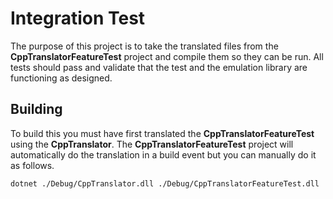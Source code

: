 # Integration Test
The purpose of this project is to take the translated files from the **CppTranslatorFeatureTest** project and compile them so they can be run. All tests should pass and validate that the test and the emulation library are functioning as designed.

## Building
To build this you must have first translated the **CppTranslatorFeatureTest** using the **CppTranslator**. The **CppTranslatorFeatureTest** project will automatically do the translation in a build event but you can manually do it as follows.
```
dotnet ./Debug/CppTranslator.dll ./Debug/CppTranslatorFeatureTest.dll
```
